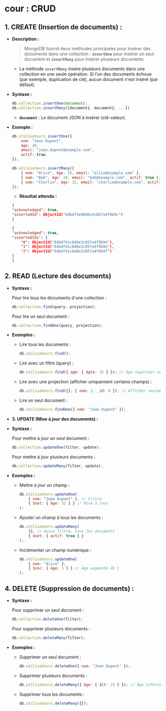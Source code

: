 # cour : **CRUD**

## 1. **CREATE (Insertion de documents) :**

-   **Description :**

    > MongoDB fournit deux méthodes principales pour insérer des documents dans une collection : **`insertOne`** pour insérer un seul document et **`insertMany`** pour insérer plusieurs documents.

    -   La méthode `insertMany` insère plusieurs documents dans une collection en une seule opération. Si l'un des documents échoue (par exemple, duplication de clé), aucun document n'est inséré (par défaut).

-   **Syntaxe :**

    ```javascript
    db.collection.insertOne(document);
    db.collection.insertMany([document1, document2, ...])

    ```

    -   **`document`** : Le document JSON à insérer (clé-valeur).

-   **Exemple :**

    ```javascript
    db.utilisateurs.insertOne({
        nom: "Jean Dupont",
        âge: 30,
        email: "jean.dupont@example.com",
        actif: true,
    });
    ```

    ```javascript
    db.utilisateurs.insertMany([
        { nom: "Alice", âge: 25, email: "alice@example.com" },
        { nom: "Bob", âge: 28, email: "bob@example.com", actif: true },
        { nom: "Charlie", âge: 32, email: "charlie@example.com", actif: false },
    ]);
    ```

    -   **Résultat attendu :**

    ```json
    {
    "acknowledged": true,
    "insertedId": ObjectId("64bdf3e96d6e3c85fa4f9b9c")
    }
    ```

    ```json
    {
    "acknowledged": true,
    "insertedIds": {
        "0": ObjectId("64bdf41c6d6e3c85fa4f9b9d"),
        "1": ObjectId("64bdf41c6d6e3c85fa4f9b9e"),
        "2": ObjectId("64bdf41c6d6e3c85fa4f9b9f")
    }
    }
    ```

## 2. **READ (Lecture des documents)**

-   **Syntaxe :**

    Pour lire tous les documents d'une collection :

    ```javascript
    db.collection.find(query, projection);
    ```

    Pour lire un seul document :

    ```javascript
    db.collection.findOne(query, projection);
    ```

-   **Exemples :**

    -   Lire tous les documents :
        ```javascript
        db.utilisateurs.find();
        ```
    -   Lire avec un filtre (query) :
        ```javascript
        db.utilisateurs.find({ age: { $gte: 25 } }); // Âge supérieur ou égal à 25
        ```
    -   Lire avec une projection (afficher uniquement certains champs) :
        ```javascript
        db.utilisateurs.find({}, { nom: 1, _id: 0 }); // Afficher seulement les noms
        ```
    -   Lire un seul document :
        ```javascript
        db.utilisateurs.findOne({ nom: "Jean Dupont" });
        ```

-   **3. UPDATE (Mise à jour des documents) :**

-   **Syntaxe :**

    Pour mettre à jour un seul document :

    ```javascript
    db.collection.updateOne(filter, update);
    ```

    Pour mettre à jour plusieurs documents :

    ```javascript
    db.collection.updateMany(filter, update);
    ```

-   **Exemples :**

    -   Mettre à jour un champ :
        ```javascript
        db.utilisateurs.updateOne(
            { nom: "Jean Dupont" }, // Filtre
            { $set: { âge: 31 } } // Mise à jour
        );
        ```
    -   Ajouter un champ à tous les documents :
        ```javascript
        db.utilisateurs.updateMany(
            {}, // Aucun filtre, tous les documents
            { $set: { actif: true } }
        );
        ```
    -   Incrémenter un champ numérique :
        ```javascript
        db.utilisateurs.updateOne(
            { nom: "Alice" },
            { $inc: { âge: 1 } } // Âge augmenté de 1
        );
        ```

## **4. DELETE (Suppression de documents) :**

-   **Syntaxe :**

    Pour supprimer un seul document :

    ```javascript
    db.collection.deleteOne(filter);
    ```

    Pour supprimer plusieurs documents :

    ```javascript
    db.collection.deleteMany(filter);
    ```

-   **Exemples :**

    -   Supprimer un seul document :
        ```javascript
        db.utilisateurs.deleteOne({ nom: "Jean Dupont" });
        ```
    -   Supprimer plusieurs documents :
        ```javascript
        db.utilisateurs.deleteMany({ âge: { $lt: 25 } }); // Âge inférieur à 25
        ```
    -   Supprimer tous les documents :
        ```javascript
        db.utilisateurs.deleteMany({});
        ```
